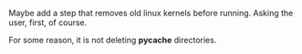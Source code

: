Maybe add a step that removes old linux kernels before running.
Asking the user, first, of course.

For some reason, it is not deleting __pycache__ directories.
